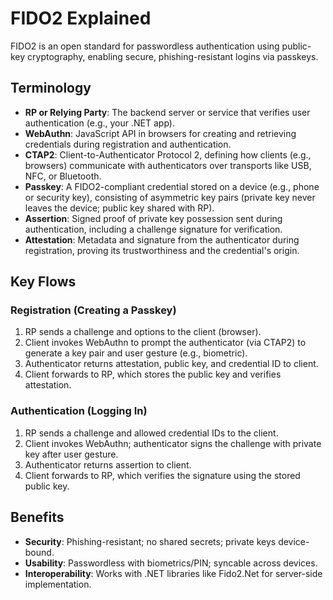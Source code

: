 ﻿# FIDO2 Explained

FIDO2 is an open standard for passwordless authentication using public-key cryptography, enabling secure, phishing-resistant logins via passkeys.

## Terminology

- **RP or Relying Party**: The backend server or service that verifies user authentication (e.g., your .NET app).
- **WebAuthn**: JavaScript API in browsers for creating and retrieving credentials during registration and authentication.
- **CTAP2**: Client-to-Authenticator Protocol 2, defining how clients (e.g., browsers) communicate with authenticators over transports like USB, NFC, or Bluetooth.
- **Passkey**: A FIDO2-compliant credential stored on a device (e.g., phone or security key), consisting of asymmetric key pairs (private key never leaves the device; public key shared with RP).
- **Assertion**: Signed proof of private key possession sent during authentication, including a challenge signature for verification.
- **Attestation**: Metadata and signature from the authenticator during registration, proving its trustworthiness and the credential's origin.

## Key Flows

### Registration (Creating a Passkey)
1. RP sends a challenge and options to the client (browser).
2. Client invokes WebAuthn to prompt the authenticator (via CTAP2) to generate a key pair and user gesture (e.g., biometric).
3. Authenticator returns attestation, public key, and credential ID to client.
4. Client forwards to RP, which stores the public key and verifies attestation.

### Authentication (Logging In)
1. RP sends a challenge and allowed credential IDs to the client.
2. Client invokes WebAuthn; authenticator signs the challenge with private key after user gesture.
3. Authenticator returns assertion to client.
4. Client forwards to RP, which verifies the signature using the stored public key.

## Benefits
- **Security**: Phishing-resistant; no shared secrets; private keys device-bound.
- **Usability**: Passwordless with biometrics/PIN; syncable across devices.
- **Interoperability**: Works with .NET libraries like Fido2.Net for server-side implementation.
